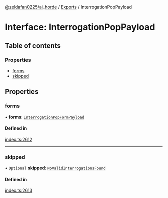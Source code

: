 [@zeldafan0225/ai_horde](../README.md) / [Exports](../modules.md) / InterrogationPopPayload

# Interface: InterrogationPopPayload

## Table of contents

### Properties

- [forms](InterrogationPopPayload.md#forms)
- [skipped](InterrogationPopPayload.md#skipped)

## Properties

### forms

• **forms**: [`InterrogationPopFormPayload`](InterrogationPopFormPayload.md)

#### Defined in

[index.ts:2612](https://github.com/ZeldaFan0225/ai_horde/blob/ae52afb/index.ts#L2612)

___

### skipped

• `Optional` **skipped**: [`NoValidInterrogationsFound`](NoValidInterrogationsFound.md)

#### Defined in

[index.ts:2613](https://github.com/ZeldaFan0225/ai_horde/blob/ae52afb/index.ts#L2613)

